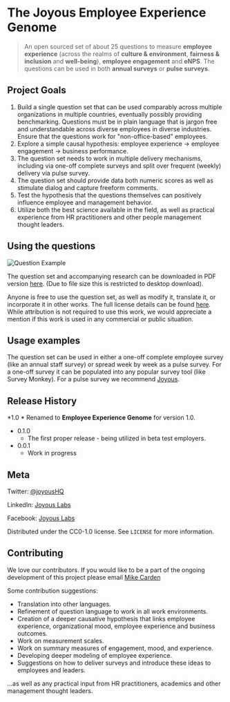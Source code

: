 # The Joyous Employee Experience Genome
> An open sourced set of about 25 questions to measure **employee experience** (across the realms of **culture & environment**, **fairness & inclusion** and **well-being**), **employee engagement** and **eNPS**. The questions can be used in both **annual surveys** or **pulse surveys**.

## Project Goals

1. Build a single question set that can be used comparably across multiple organizations in multiple countries, eventually possibly providing benchmarking. Questions must be in plain language that is jargon free and understandable across diverse employees in diverse industries. Ensure that the questions work for "non-office-based" employees.
2. Explore a simple causal hypothesis: employee experience -> employee engagement -> business performance.
3. The question set needs to work in multiple delivery mechanisms, including via one-off complete surveys and split over frequent (weekly) delivery via pulse survey.
4. The question set should provide data both numeric scores as well as stimulate dialog and capture freeform comments.
5. Test the hypothesis that the questions themselves can positively influence employee and management behavior.
6. Utilize both the best science available in the field, as well as practical experience from HR practitioners and other people management thought leaders.

## Using the questions

![Question Example](http://static.joyoushq.com/joyous_question.png)

The question set and accompanying research can be downloaded in PDF version [here](https://github.com/joyouslabs/employee-survey-questions/blob/master/Joyous-EX-Genome-v1.0.pdf). (Due to file size this is restricted to desktop download).

Anyone is free to use the question set, as well as modify it, translate it, or incorporate it in other works. The full license details can be found [here](https://github.com/joyouslabs/employee-survey-questions/blob/master/LICENSE). While attribution is not required to use this work, we would appreciate a mention if this work is used in any commercial or public situation.

## Usage examples

The question set can be used in either a one-off complete employee survey (like an annual staff survey) or spread week by week as a pulse survey. For a one-off survey it can be populated into any popular survey tool (like Survey Monkey). For a pulse survey we recommend [Joyous](https://joyoushq.com/).

## Release History

*1.0
    * Renamed to **Employee Experience Genome** for version 1.0.
* 0.1.0
    * The first proper release - being utilized in beta test employers.
* 0.0.1
    * Work in progress

## Meta

Twitter: [@joyousHQ](https://twitter.com/joyousHQ)

LinkedIn: [Joyous Labs](https://www.linkedin.com/company/joyous)

Facebook: [Joyous Labs](https://www.facebook.com/joyouslabs)

Distributed under the CC0-1.0 license. See ``LICENSE`` for more information.

## Contributing

We love our contributors. If you would like to be a part of the ongoing development of this project please email [Mike Carden](mailto:mike@joyoushq.com?Subject=Contributing)

Some contribution suggestions:
- Translation into other languages.
- Refinement of question language to work in all work environments.
- Creation of a deeper causative hypothesis that links employee experience, organizational mood, employee experience and business outcomes.
- Work on measurement scales.
- Work on summary measures of engagement, mood, and experience.
- Developing deeper modeling of employee experience.
- Suggestions on how to deliver surveys and introduce these ideas to employees and leaders.

...as well as any practical input from HR practitioners, academics and other management thought leaders.
